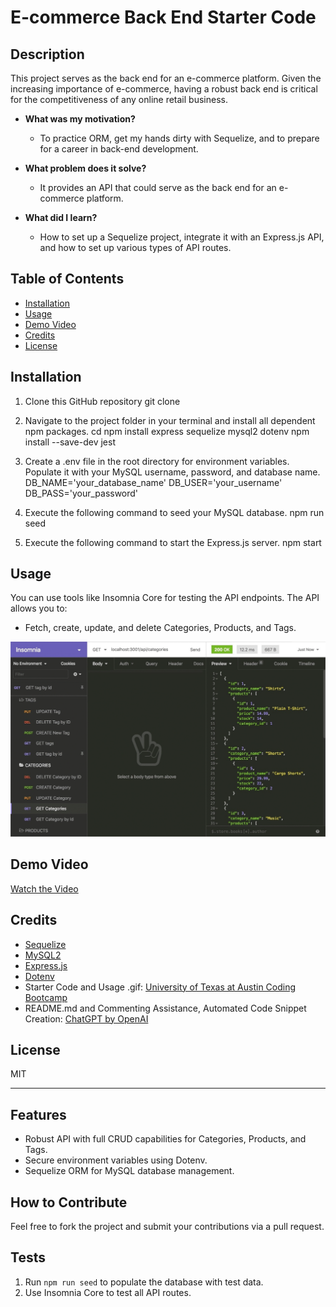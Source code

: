 # E-commerce Back End Starter Code

## Description

This project serves as the back end for an e-commerce platform. Given the increasing importance of e-commerce, having a robust back end is critical for the competitiveness of any online retail business. 

- **What was my motivation?** 
  - To practice ORM, get my hands dirty with Sequelize, and to prepare for a career in back-end development.
  
- **What problem does it solve?**
  - It provides an API that could serve as the back end for an e-commerce platform.

- **What did I learn?**
  - How to set up a Sequelize project, integrate it with an Express.js API, and how to set up various types of API routes.

## Table of Contents

- [Installation](#installation)
- [Usage](#usage)
- [Demo Video](#demo-video)
- [Credits](#credits)
- [License](#license)


## Installation

1. Clone this GitHub repository
   git clone <Your-Repo-URL-Here>
  
2. Navigate to the project folder in your terminal and install all dependent npm packages.
   cd <Your-Project-Directory>
   npm install express sequelize mysql2 dotenv
   npm install --save-dev jest

3. Create a .env file in the root directory for environment variables. Populate it with your MySQL username, password, and database name.
   DB_NAME='your_database_name'
   DB_USER='your_username'
   DB_PASS='your_password'

4. Execute the following command to seed your MySQL database.
   npm run seed
  
5. Execute the following command to start the Express.js server.
   npm start


## Usage

You can use tools like Insomnia Core for testing the API endpoints. The API allows you to:

- Fetch, create, update, and delete Categories, Products, and Tags.

![E-commerce Back End Demo](./assets/images/13-orm-homework-demo-01.gif)


## Demo Video

[Watch the Video](https://share.vidyard.com/watch/n8AW5afu4FMXNzW3WxAPu8?)


## Credits

- [Sequelize](https://sequelize.org/)
- [MySQL2](https://www.npmjs.com/package/mysql2)
- [Express.js](https://expressjs.com/)
- [Dotenv](https://www.npmjs.com/package/dotenv)
- Starter Code and Usage .gif: [University of Texas at Austin Coding Bootcamp](https://bootcamp.cvn.utexas.edu/)
- README.md and Commenting Assistance, Automated Code Snippet Creation: [ChatGPT by OpenAI](https://openai.com/research/chatgpt)

## License

MIT

---

## Features

- Robust API with full CRUD capabilities for Categories, Products, and Tags.
- Secure environment variables using Dotenv.
- Sequelize ORM for MySQL database management.

## How to Contribute

Feel free to fork the project and submit your contributions via a pull request.

## Tests

1. Run `npm run seed` to populate the database with test data.
2. Use Insomnia Core to test all API routes.